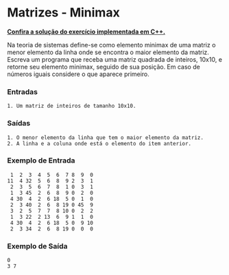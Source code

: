 # Matrizes - Minimax

**[Confira a solução do exercício implementada em C++.](08.cpp)**

Na teoria de sistemas define-se como elemento minimax de uma matriz o menor elemento da linha onde se encontra o maior elemento da matriz. Escreva um programa que receba uma matriz quadrada de inteiros, 10x10, e retorne seu elemento minimax, seguido de sua posição. Em caso de números iguais considere o que aparece primeiro.

### Entradas

```
1. Um matriz de inteiros de tamanho 10x10.

```

### Saídas

```
1. O menor elemento da linha que tem o maior elemento da matriz.
2. A linha e a coluna onde está o elemento do item anterior.
```

### Exemplo de Entrada

```
 1  2  3  4  5  6  7 8  9  0
11  4 32  5  6  8  9 2  3  1
 2  3  5  6  7  8  1 0  3  1
 1  3 45  2  6  8  9 0  2  0
 4 30  4  2  6 18  5 0  1  0
 2  3 40  2  6  8 19 0 45  9
 3  2  5  7  7  8 10 0  2  2
 1  3 22  2 13  6  9 1  1  0
 4 30  4  2  6 18  5 0  9 10
 2  3 34  2  6  8 19 0  0  0
```

### Exemplo de Saída

```
0
3 7
```